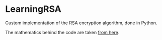 # LearningRSA

Custom implementation of the RSA encryption algorithm, done in Python.

The mathematics behind the code are taken [from here](https://en.wikipedia.org/wiki/RSA_(cryptosystem)#Operation).
